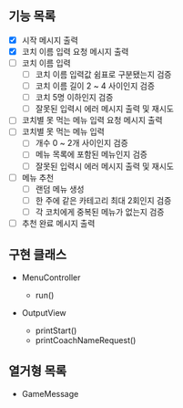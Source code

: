 ## 기능 목록
- [x] 시작 메시지 출력
- [x] 코치 이름 입력 요청 메시지 출력
- [ ] 코치 이름 입력
  - [ ] 코치 이름 입력값 쉼표로 구분됐는지 검증
  - [ ] 코치 이름 길이 2 ~ 4 사이인지 검증
  - [ ] 코치 5명 이하인지 검증
  - [ ] 잘못된 입력시 에러 메시지 출력 및 재시도
- [ ] 코치별 못 먹는 메뉴 입력 요청 메시지 출력
- [ ] 코치별 못 먹는 메뉴 입력
  - [ ] 개수 0 ~ 2개 사이인지 검증
  - [ ] 메뉴 목록에 포함된 메뉴인지 검증
  - [ ] 잘못된 입력시 에러 메시지 출력 및 재시도
- [ ] 메뉴 추천
  - [ ] 랜덤 메뉴 생성
  - [ ] 한 주에 같은 카테고리 최대 2회인지 검증
  - [ ] 각 코치에게 중복된 메뉴가 없는지 검증
- [ ] 추천 완료 메시지 출력

## 구현 클래스

- MenuController
  - run()

- OutputView
  - printStart()
  - printCoachNameRequest()

## 열거형 목록
- GameMessage
